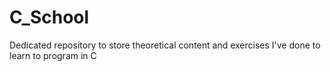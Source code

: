 # C_School
Dedicated repository to store theoretical content and exercises I've done to learn to program in C

